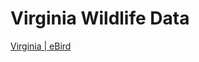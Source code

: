 # Virginia Wildlife Data  
  
[Virginia &#124; eBird](http://ebird.org/ebird/subnational1/US-VA?yr=all)
